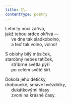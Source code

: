 ```yaml
---
title: I\.
contentType: poetry
---
```


Letní ty noci zářivá,  
jakž tebou srdce okřívá —  
     ve dne tak sladkobolno,  
     a teď tak volno, volno!

  

S oblohy bílý měsíček,  
starobný nebes tatíček,  
     stříbrné světla pýří  
     po celém světě šíří.

  

Dokola jeho dětičky,  
drobounké, smavé hvězdičky,  
     dukátkovými hlasy  
     zvoní na krásné časy.

